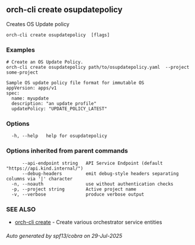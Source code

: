 ## orch-cli create osupdatepolicy

Creates OS Update policy

```
orch-cli create osupdatepolicy  [flags]
```

### Examples

```
# Create an OS Update Policy.
orch-cli create osupdatepolicy path/to/osupdatepolicy.yaml  --project some-project

Sample OS update policy file format for immutable OS
appVersion: apps/v1
spec:
  name: myupdate
  description: "an update profile"
  updatePolicy: "UPDATE_POLICY_LATEST"

```

### Options

```
  -h, --help   help for osupdatepolicy
```

### Options inherited from parent commands

```
      --api-endpoint string   API Service Endpoint (default "https://api.kind.internal/")
      --debug-headers         emit debug-style headers separating columns via '|' character
  -n, --noauth                use without authentication checks
  -p, --project string        Active project name
  -v, --verbose               produce verbose output
```

### SEE ALSO

* [orch-cli create](orch-cli_create.md)	 - Create various orchestrator service entities

###### Auto generated by spf13/cobra on 29-Jul-2025
